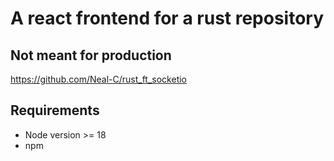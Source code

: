 # A react frontend for a rust repository
## Not meant for production

https://github.com/Neal-C/rust_ft_socketio

## Requirements

- Node version >= 18
- npm
